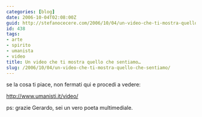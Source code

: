 ```yaml
---
categories: [blog]
date: 2006-10-04T02:08:00Z
guid: http://stefanocecere.com/2006/10/04/un-video-che-ti-mostra-quello-che-sentiamo/
id: 438
tags:
- arte
- spirito
- umanista
- video
title: Un video che ti mostra quello che sentiamo…
slug: /2006/10/04/un-video-che-ti-mostra-quello-che-sentiamo/
---
```


se la cosa ti piace, non fermati qui e procedi a vedere:
  
<http://www.umanisti.it/video/>

ps: grazie Gerardo, sei un vero poeta multimediale.